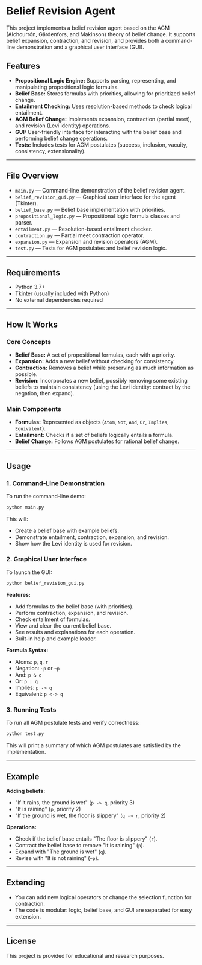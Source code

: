 # Belief Revision Agent

This project implements a belief revision agent based on the AGM (Alchourrón, Gärdenfors, and Makinson) theory of belief change. It supports belief expansion, contraction, and revision, and provides both a command-line demonstration and a graphical user interface (GUI).

## Features

- **Propositional Logic Engine:** Supports parsing, representing, and manipulating propositional logic formulas.
- **Belief Base:** Stores formulas with priorities, allowing for prioritized belief change.
- **Entailment Checking:** Uses resolution-based methods to check logical entailment.
- **AGM Belief Change:** Implements expansion, contraction (partial meet), and revision (Levi identity) operations.
- **GUI:** User-friendly interface for interacting with the belief base and performing belief change operations.
- **Tests:** Includes tests for AGM postulates (success, inclusion, vacuity, consistency, extensionality).

---

## File Overview

- `main.py` — Command-line demonstration of the belief revision agent.
- `belief_revision_gui.py` — Graphical user interface for the agent (Tkinter).
- `belief_base.py` — Belief base implementation with priorities.
- `propositional_logic.py` — Propositional logic formula classes and parser.
- `entailment.py` — Resolution-based entailment checker.
- `contraction.py` — Partial meet contraction operator.
- `expansion.py` — Expansion and revision operators (AGM).
- `test.py` — Tests for AGM postulates and belief revision logic.

---

## Requirements

- Python 3.7+
- Tkinter (usually included with Python)
- No external dependencies required

---

## How It Works

### Core Concepts

- **Belief Base:** A set of propositional formulas, each with a priority.
- **Expansion:** Adds a new belief without checking for consistency.
- **Contraction:** Removes a belief while preserving as much information as possible.
- **Revision:** Incorporates a new belief, possibly removing some existing beliefs to maintain consistency (using the Levi identity: contract by the negation, then expand).

### Main Components

- **Formulas:** Represented as objects (`Atom`, `Not`, `And`, `Or`, `Implies`, `Equivalent`).
- **Entailment:** Checks if a set of beliefs logically entails a formula.
- **Belief Change:** Follows AGM postulates for rational belief change.

---

## Usage

### 1. Command-Line Demonstration

To run the command-line demo:

```bash
python main.py
```

This will:

- Create a belief base with example beliefs.
- Demonstrate entailment, contraction, expansion, and revision.
- Show how the Levi identity is used for revision.

### 2. Graphical User Interface

To launch the GUI:

```bash
python belief_revision_gui.py
```

**Features:**

- Add formulas to the belief base (with priorities).
- Perform contraction, expansion, and revision.
- Check entailment of formulas.
- View and clear the current belief base.
- See results and explanations for each operation.
- Built-in help and example loader.

**Formula Syntax:**

- Atoms: `p`, `q`, `r`
- Negation: `~p` or `¬p`
- And: `p & q`
- Or: `p | q`
- Implies: `p -> q`
- Equivalent: `p <-> q`

### 3. Running Tests

To run all AGM postulate tests and verify correctness:

```bash
python test.py
```

This will print a summary of which AGM postulates are satisfied by the implementation.

---

## Example

**Adding beliefs:**

- "If it rains, the ground is wet" (`p -> q`, priority 3)
- "It is raining" (`p`, priority 2)
- "If the ground is wet, the floor is slippery" (`q -> r`, priority 2)

**Operations:**

- Check if the belief base entails "The floor is slippery" (`r`).
- Contract the belief base to remove "It is raining" (`p`).
- Expand with "The ground is wet" (`q`).
- Revise with "It is not raining" (`~p`).

---

## Extending

- You can add new logical operators or change the selection function for contraction.
- The code is modular: logic, belief base, and GUI are separated for easy extension.

---

## License

This project is provided for educational and research purposes.
